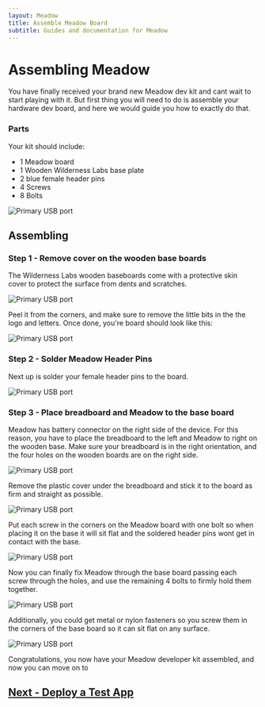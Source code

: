 ```yaml
---
layout: Meadow
title: Assemble Meadow Board
subtitle: Guides and documentation for Meadow
---
```


# Assembling Meadow

You have finally received your brand new Meadow dev kit and cant wait to start playing with it. But first thing you will need to do is assemble your hardware dev board, and here we would guide you how to exactly do that.

### Parts

Your kit should include:
 - 1 Meadow board
 - 1 Wooden Wilderness Labs base plate
 - 2 blue female header pins
 - 4 Screws
 - 8 Bolts

 ![Primary USB port](./MeadowDev_Parts.jpg)


## Assembling

### Step 1 - Remove cover on the wooden base boards

The Wilderness Labs wooden baseboards come with a protective skin cover to protect the surface from dents and scratches.

![Primary USB port](./MeadowDev_BaseStickerOn.jpg)

Peel it from the corners, and make sure to remove the little bits in the the logo and letters. Once done, you're board should look like this:

![Primary USB port](./MeadowDev_BaseStickerOff.jpg)

### Step 2 - Solder Meadow Header Pins

Next up is solder your female header pins to the board. 

![Primary USB port](./MeadowDev_HeaderPins.jpg)

### Step 3 - Place breadboard and Meadow to the base board

Meadow has battery connector on the right side of the device. For this reason, you have to place the breadboard to the left and Meadow to right on the wooden base. Make sure your breadboard is in the right orientation, and the four holes on the wooden boards are on the right side.

![Primary USB port](./MeadowDev_Places.jpg)

Remove the plastic cover under the breadboard and stick it to the board as firm and straight as possible.

![Primary USB port](./MeadowDev_Breadboard.jpg)

Put each screw in the corners on the Meadow board with one bolt so when placing it on the base it will sit flat and the soldered header pins wont get in contact with the base.

![Primary USB port](./MeadowDev_Screws.jpg)

Now you can finally fix Meadow through the base board passing each screw through the holes, and use the remaining 4 bolts to firmly hold them together.

![Primary USB port](./MeadowDev_Final.jpg)

Additionally, you could get metal or nylon fasteners so you screw them in the corners of the base board so it can sit flat on any surface.

![Primary USB port](./MeadowDev_Fasteners.jpg)

Congratulations, you now have your Meadow developer kit assembled, and now you can move on to 


## [Next - Deploy a Test App](/Meadow/Getting_Started/Deployment/)
